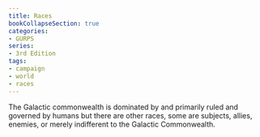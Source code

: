 ```yaml
---
title: Races
bookCollapseSection: true
categories:
- GURPS
series:
- 3rd Edition
tags:
- campaign
- world
- races
---
```


The Galactic commonwealth is dominated by and primarily ruled and
governed by humans but there are other races, some are subjects, allies,
enemies, or merely indifferent to the Galactic Commonwealth.
